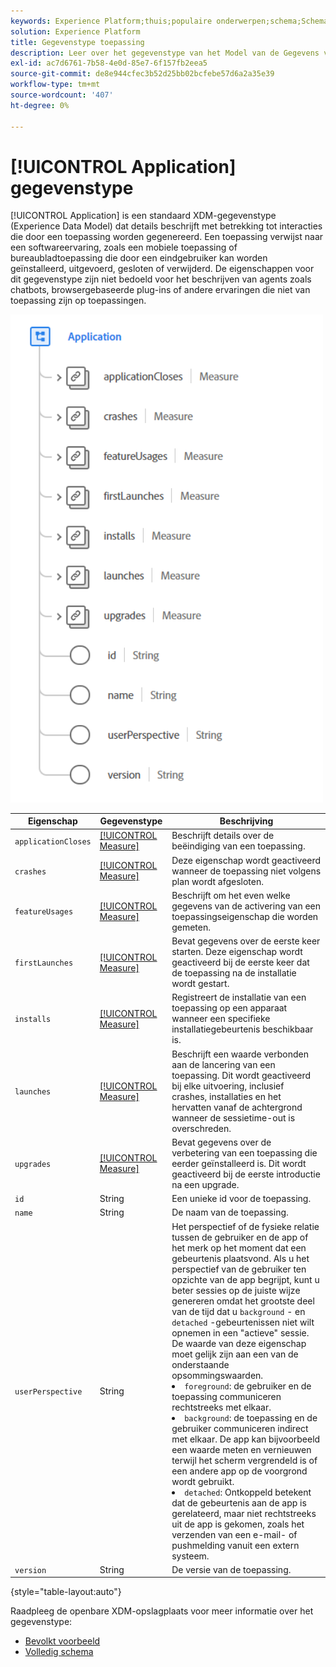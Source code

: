 ```yaml
---
keywords: Experience Platform;thuis;populaire onderwerpen;schema;Schema;XDM;velden;schema's;Schema's;toepassing;datatype;data-type;data-type;
solution: Experience Platform
title: Gegevenstype toepassing
description: Leer over het gegevenstype van het Model van de Gegevens van de Ervaring van de Toepassing (XDM).
exl-id: ac7d6761-7b58-4e0d-85e7-6f157fb2eea5
source-git-commit: de8e944cfec3b52d25bb02bcfebe57d6a2a35e39
workflow-type: tm+mt
source-wordcount: '407'
ht-degree: 0%

---
```


# [!UICONTROL Application] gegevenstype

[!UICONTROL Application] is een standaard XDM-gegevenstype (Experience Data Model) dat details beschrijft met betrekking tot interacties die door een toepassing worden gegenereerd. Een toepassing verwijst naar een softwareervaring, zoals een mobiele toepassing of bureaubladtoepassing die door een eindgebruiker kan worden geïnstalleerd, uitgevoerd, gesloten of verwijderd. De eigenschappen voor dit gegevenstype zijn niet bedoeld voor het beschrijven van agents zoals chatbots, browsergebaseerde plug-ins of andere ervaringen die niet van toepassing zijn op toepassingen.

<img src="../images/data-types/application.PNG" width="500" /><br />

| Eigenschap | Gegevenstype | Beschrijving |
| --- | --- | --- |
| `applicationCloses` | [[!UICONTROL Measure]](./measure.md) | Beschrijft details over de beëindiging van een toepassing. |
| `crashes` | [[!UICONTROL Measure]](./measure.md) | Deze eigenschap wordt geactiveerd wanneer de toepassing niet volgens plan wordt afgesloten. |
| `featureUsages` | [[!UICONTROL Measure]](./measure.md) | Beschrijft om het even welke gegevens van de activering van een toepassingseigenschap die worden gemeten. |
| `firstLaunches` | [[!UICONTROL Measure]](./measure.md) | Bevat gegevens over de eerste keer starten. Deze eigenschap wordt geactiveerd bij de eerste keer dat de toepassing na de installatie wordt gestart. |
| `installs` | [[!UICONTROL Measure]](./measure.md) | Registreert de installatie van een toepassing op een apparaat wanneer een specifieke installatiegebeurtenis beschikbaar is. |
| `launches` | [[!UICONTROL Measure]](./measure.md) | Beschrijft een waarde verbonden aan de lancering van een toepassing. Dit wordt geactiveerd bij elke uitvoering, inclusief crashes, installaties en het hervatten vanaf de achtergrond wanneer de sessietime-out is overschreden. |
| `upgrades` | [[!UICONTROL Measure]](./measure.md) | Bevat gegevens over de verbetering van een toepassing die eerder geïnstalleerd is. Dit wordt geactiveerd bij de eerste introductie na een upgrade. |
| `id` | String | Een unieke id voor de toepassing. |
| `name` | String | De naam van de toepassing. |
| `userPerspective` | String | Het perspectief of de fysieke relatie tussen de gebruiker en de app of het merk op het moment dat een gebeurtenis plaatsvond. Als u het perspectief van de gebruiker ten opzichte van de app begrijpt, kunt u beter sessies op de juiste wijze genereren omdat het grootste deel van de tijd dat u `background` - en `detached` -gebeurtenissen niet wilt opnemen in een &quot;actieve&quot; sessie. De waarde van deze eigenschap moet gelijk zijn aan een van de onderstaande opsommingswaarden. <li> `foreground`: de gebruiker en de toepassing communiceren rechtstreeks met elkaar. </li> <li> `background`: de toepassing en de gebruiker communiceren indirect met elkaar. De app kan bijvoorbeeld een waarde meten en vernieuwen terwijl het scherm vergrendeld is of een andere app op de voorgrond wordt gebruikt.  </li> <li> `detached`: Ontkoppeld betekent dat de gebeurtenis aan de app is gerelateerd, maar niet rechtstreeks uit de app is gekomen, zoals het verzenden van een e-mail- of pushmelding vanuit een extern systeem. |
| `version` | String | De versie van de toepassing. |

{style="table-layout:auto"}

Raadpleeg de openbare XDM-opslagplaats voor meer informatie over het gegevenstype:

* [ Bevolkt voorbeeld ](https://github.com/adobe/xdm/blob/master/components/datatypes/channels/application.example.1.json)
* [ Volledig schema ](https://github.com/adobe/xdm/blob/master/components/datatypes/channels/application.schema.json)
